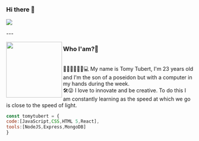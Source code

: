 ### Hi there 👋
<p>
  <a href="https://www.linkedin.com/in/tomy-tubert-gonzalez"><img src="https://media-exp1.licdn.com/dms/image/C4D16AQFF0Nx_qMmwuw/profile-displaybackgroundimage-shrink_350_1400/0/1584266967008?e=1619049600&v=beta&t=b2HcGtSP3We__B5oAH2aohcQAWSbH0I5iKvezp-IkdI"></a>
</p>
  ---
<p>
  <img width="150" align='left' src="https://media-exp1.licdn.com/dms/image/C4D03AQGweRqR3iUMvQ/profile-displayphoto-shrink_800_800/0/1584267178282?e=1619049600&v=beta&t=U3cKmYbny8TH-zsySMLu0bV3DEL2bZyNFlUnSfeyA-o">
</p>


### Who I'am?🧐
</br>
🧜🏼‍♂️🏄🏽‍♂️💻
My name is Tomy Tubert, I'm 23 years old and I'm the son of a poseidon but with a computer in my hands during the week.</br>
🛠😜
I love to innovate and be creative. To do this I am constantly learning as the speed at which we go is close to the speed of light.


```js
const tomytubert = {
code:[JavaScript,CSS,HTML 5,React],
tools:[NodeJS,Express,MongoDB]
}
